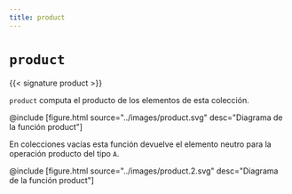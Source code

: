 ```yaml
---
title: product
---
```


# `product`

{{< signature product >}}

`product` computa el producto de los elementos de esta colección.

@include [figure.html source="../images/product.svg" desc="Diagrama de la función product"]

En colecciones vacías esta función devuelve el elemento neutro para la operación producto del tipo `A`.

@include [figure.html source="../images/product.2.svg" desc="Diagrama de la función product"]
